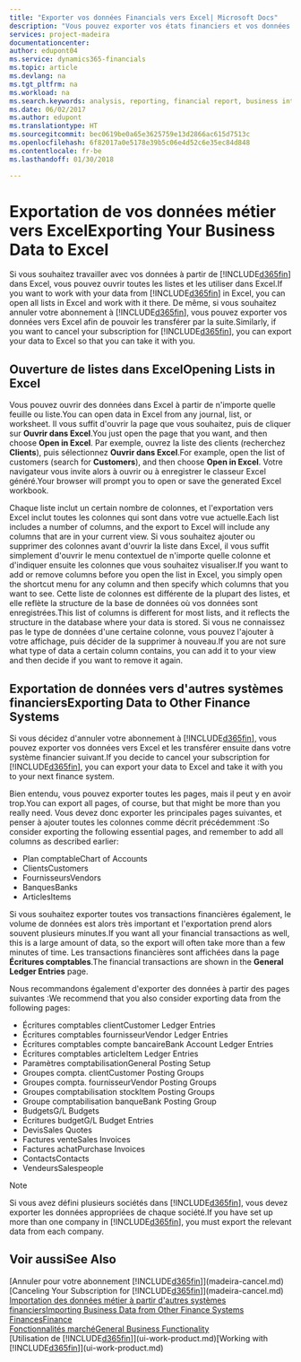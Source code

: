 ```yaml
---
title: "Exporter vos données Financials vers Excel| Microsoft Docs"
description: "Vous pouvez exporter vos états financiers et vos données de veille économique de Finance and Operations, Business edition vers Excel, ou ouvrir vos données Financials dans Excel."
services: project-madeira
documentationcenter: 
author: edupont04
ms.service: dynamics365-financials
ms.topic: article
ms.devlang: na
ms.tgt_pltfrm: na
ms.workload: na
ms.search.keywords: analysis, reporting, financial report, business intelligence, BI, Excel
ms.date: 06/02/2017
ms.author: edupont
ms.translationtype: HT
ms.sourcegitcommit: bec0619be0a65e3625759e13d2866ac615d7513c
ms.openlocfilehash: 6f82017a0e5178e39b5c06e4d52c6e35ec84d848
ms.contentlocale: fr-be
ms.lasthandoff: 01/30/2018

---
```

# <a name="exporting-your-business-data-to-excel"></a><span data-ttu-id="986cb-103">Exportation de vos données métier vers Excel</span><span class="sxs-lookup"><span data-stu-id="986cb-103">Exporting Your Business Data to Excel</span></span>
<span data-ttu-id="986cb-104">Si vous souhaitez travailler avec vos données à partir de [!INCLUDE[d365fin](includes/d365fin_md.md)] dans Excel, vous pouvez ouvrir toutes les listes et les utiliser dans Excel.</span><span class="sxs-lookup"><span data-stu-id="986cb-104">If you want to work with your data from [!INCLUDE[d365fin](includes/d365fin_md.md)] in Excel, you can open all lists in Excel and work with it there.</span></span> <span data-ttu-id="986cb-105">De même, si vous souhaitez annuler votre abonnement à [!INCLUDE[d365fin](includes/d365fin_md.md)], vous pouvez exporter vos données vers Excel afin de pouvoir les transférer par la suite.</span><span class="sxs-lookup"><span data-stu-id="986cb-105">Similarly, if you want to cancel your subscription for [!INCLUDE[d365fin](includes/d365fin_md.md)], you can export your data to Excel so that you can take it with you.</span></span>

## <a name="opening-lists-in-excel"></a><span data-ttu-id="986cb-106">Ouverture de listes dans Excel</span><span class="sxs-lookup"><span data-stu-id="986cb-106">Opening Lists in Excel</span></span>
<span data-ttu-id="986cb-107">Vous pouvez ouvrir des données dans Excel à partir de n'importe quelle feuille ou liste.</span><span class="sxs-lookup"><span data-stu-id="986cb-107">You can open data in Excel from any journal, list, or worksheet.</span></span> <span data-ttu-id="986cb-108">Il vous suffit d'ouvrir la page que vous souhaitez, puis de cliquer sur **Ouvrir dans Excel**.</span><span class="sxs-lookup"><span data-stu-id="986cb-108">You just open the page that you want, and then choose **Open in Excel**.</span></span> <span data-ttu-id="986cb-109">Par exemple, ouvrez la liste des clients (recherchez **Clients**), puis sélectionnez **Ouvrir dans Excel**.</span><span class="sxs-lookup"><span data-stu-id="986cb-109">For example, open the list of customers (search for **Customers**), and then choose **Open in Excel**.</span></span> <span data-ttu-id="986cb-110">Votre navigateur vous invite alors à ouvrir ou à enregistrer le classeur Excel généré.</span><span class="sxs-lookup"><span data-stu-id="986cb-110">Your browser will prompt you to open or save the generated Excel workbook.</span></span>  

<span data-ttu-id="986cb-111">Chaque liste inclut un certain nombre de colonnes, et l'exportation vers Excel inclut toutes les colonnes qui sont dans votre vue actuelle.</span><span class="sxs-lookup"><span data-stu-id="986cb-111">Each list includes a number of columns, and the export to Excel will include any columns that are in your current view.</span></span> <span data-ttu-id="986cb-112">Si vous souhaitez ajouter ou supprimer des colonnes avant d'ouvrir la liste dans Excel, il vous suffit simplement d'ouvrir le menu contextuel de n'importe quelle colonne et d'indiquer ensuite les colonnes que vous souhaitez visualiser.</span><span class="sxs-lookup"><span data-stu-id="986cb-112">If you want to add or remove columns before you open the list in Excel, you simply open the shortcut menu for any column and then specify which columns that you want to see.</span></span> <span data-ttu-id="986cb-113">Cette liste de colonnes est différente de la plupart des listes, et elle reflète la structure de la base de données où vos données sont enregistrées.</span><span class="sxs-lookup"><span data-stu-id="986cb-113">This list of columns is different for most lists, and it reflects the structure in the database where your data is stored.</span></span> <span data-ttu-id="986cb-114">Si vous ne connaissez pas le type de données d'une certaine colonne, vous pouvez l'ajouter à votre affichage, puis décider de la supprimer à nouveau.</span><span class="sxs-lookup"><span data-stu-id="986cb-114">If you are not sure what type of data a certain column contains, you can add it to your view and then decide if you want to remove it again.</span></span>  

## <a name="exporting-data-to-other-finance-systems"></a><span data-ttu-id="986cb-115">Exportation de données vers d'autres systèmes financiers</span><span class="sxs-lookup"><span data-stu-id="986cb-115">Exporting Data to Other Finance Systems</span></span>
<span data-ttu-id="986cb-116">Si vous décidez d'annuler votre abonnement à [!INCLUDE[d365fin](includes/d365fin_md.md)], vous pouvez exporter vos données vers Excel et les transférer ensuite dans votre système financier suivant.</span><span class="sxs-lookup"><span data-stu-id="986cb-116">If you decide to cancel your subscription for [!INCLUDE[d365fin](includes/d365fin_md.md)], you can export your data to Excel and take it with you to your next finance system.</span></span>  

<span data-ttu-id="986cb-117">Bien entendu, vous pouvez exporter toutes les pages, mais il peut y en avoir trop.</span><span class="sxs-lookup"><span data-stu-id="986cb-117">You can export all pages, of course, but that might be more than you really need.</span></span> <span data-ttu-id="986cb-118">Vous devez donc exporter les principales pages suivantes, et penser à ajouter toutes les colonnes comme décrit précédemment :</span><span class="sxs-lookup"><span data-stu-id="986cb-118">So consider exporting the following essential pages, and remember to add all columns as described earlier:</span></span>  

* <span data-ttu-id="986cb-119">Plan comptable</span><span class="sxs-lookup"><span data-stu-id="986cb-119">Chart of Accounts</span></span>  
* <span data-ttu-id="986cb-120">Clients</span><span class="sxs-lookup"><span data-stu-id="986cb-120">Customers</span></span>  
* <span data-ttu-id="986cb-121">Fournisseurs</span><span class="sxs-lookup"><span data-stu-id="986cb-121">Vendors</span></span>  
* <span data-ttu-id="986cb-122">Banques</span><span class="sxs-lookup"><span data-stu-id="986cb-122">Banks</span></span>  
* <span data-ttu-id="986cb-123">Articles</span><span class="sxs-lookup"><span data-stu-id="986cb-123">Items</span></span>  

<span data-ttu-id="986cb-124">Si vous souhaitez exporter toutes vos transactions financières également, le volume de données est alors très important et l'exportation prend alors souvent plusieurs minutes.</span><span class="sxs-lookup"><span data-stu-id="986cb-124">If you want all your financial transactions as well, this is a large amount of data, so the export will often take more than a few minutes of time.</span></span> <span data-ttu-id="986cb-125">Les transactions financières sont affichées dans la page **Écritures comptables**.</span><span class="sxs-lookup"><span data-stu-id="986cb-125">The financial transactions are shown in the **General Ledger Entries** page.</span></span>  

<span data-ttu-id="986cb-126">Nous recommandons également d'exporter des données à partir des pages suivantes :</span><span class="sxs-lookup"><span data-stu-id="986cb-126">We recommend that you also consider exporting data from the following pages:</span></span>  

* <span data-ttu-id="986cb-127">Écritures comptables client</span><span class="sxs-lookup"><span data-stu-id="986cb-127">Customer Ledger Entries</span></span>  
* <span data-ttu-id="986cb-128">Écritures comptables fournisseur</span><span class="sxs-lookup"><span data-stu-id="986cb-128">Vendor Ledger Entries</span></span>  
* <span data-ttu-id="986cb-129">Écritures comptables compte bancaire</span><span class="sxs-lookup"><span data-stu-id="986cb-129">Bank Account Ledger Entries</span></span>  
* <span data-ttu-id="986cb-130">Écritures comptables article</span><span class="sxs-lookup"><span data-stu-id="986cb-130">Item Ledger Entries</span></span>  
* <span data-ttu-id="986cb-131">Paramètres comptabilisation</span><span class="sxs-lookup"><span data-stu-id="986cb-131">General Posting Setup</span></span>  
* <span data-ttu-id="986cb-132">Groupes compta. client</span><span class="sxs-lookup"><span data-stu-id="986cb-132">Customer Posting Groups</span></span>  
* <span data-ttu-id="986cb-133">Groupes compta. fournisseur</span><span class="sxs-lookup"><span data-stu-id="986cb-133">Vendor Posting Groups</span></span>  
* <span data-ttu-id="986cb-134">Groupes comptabilisation stock</span><span class="sxs-lookup"><span data-stu-id="986cb-134">Item Posting Groups</span></span>  
* <span data-ttu-id="986cb-135">Groupe comptabilisation banque</span><span class="sxs-lookup"><span data-stu-id="986cb-135">Bank Posting Group</span></span>  
* <span data-ttu-id="986cb-136">Budgets</span><span class="sxs-lookup"><span data-stu-id="986cb-136">G/L Budgets</span></span>  
* <span data-ttu-id="986cb-137">Écritures budget</span><span class="sxs-lookup"><span data-stu-id="986cb-137">G/L Budget Entries</span></span>  
* <span data-ttu-id="986cb-138">Devis</span><span class="sxs-lookup"><span data-stu-id="986cb-138">Sales Quotes</span></span>  
* <span data-ttu-id="986cb-139">Factures vente</span><span class="sxs-lookup"><span data-stu-id="986cb-139">Sales Invoices</span></span>  
* <span data-ttu-id="986cb-140">Factures achat</span><span class="sxs-lookup"><span data-stu-id="986cb-140">Purchase Invoices</span></span>  
* <span data-ttu-id="986cb-141">Contacts</span><span class="sxs-lookup"><span data-stu-id="986cb-141">Contacts</span></span>  
* <span data-ttu-id="986cb-142">Vendeurs</span><span class="sxs-lookup"><span data-stu-id="986cb-142">Salespeople</span></span>  

> [!NOTE]  
>   <span data-ttu-id="986cb-143">Si vous avez défini plusieurs sociétés dans [!INCLUDE[d365fin](includes/d365fin_md.md)], vous devez exporter les données appropriées de chaque société.</span><span class="sxs-lookup"><span data-stu-id="986cb-143">If you have set up more than one company in [!INCLUDE[d365fin](includes/d365fin_md.md)], you must export the relevant data from each company.</span></span>

## <a name="see-also"></a><span data-ttu-id="986cb-144">Voir aussi</span><span class="sxs-lookup"><span data-stu-id="986cb-144">See Also</span></span>
<span data-ttu-id="986cb-145">[Annuler pour votre abonnement [!INCLUDE[d365fin](includes/d365fin_md.md)]](madeira-cancel.md)</span><span class="sxs-lookup"><span data-stu-id="986cb-145">[Canceling Your Subscription for [!INCLUDE[d365fin](includes/d365fin_md.md)]](madeira-cancel.md)</span></span>  
[<span data-ttu-id="986cb-146">Importation des données métier à partir d'autres systèmes financiers</span><span class="sxs-lookup"><span data-stu-id="986cb-146">Importing Business Data from Other Finance Systems</span></span>](upload-data.md)  
[<span data-ttu-id="986cb-147">Finances</span><span class="sxs-lookup"><span data-stu-id="986cb-147">Finance</span></span>](finance.md)  
[<span data-ttu-id="986cb-148">Fonctionnalités marché</span><span class="sxs-lookup"><span data-stu-id="986cb-148">General Business Functionality</span></span>](ui-across-business-areas.md)  
<span data-ttu-id="986cb-149">[Utilisation de [!INCLUDE[d365fin](includes/d365fin_md.md)]](ui-work-product.md)</span><span class="sxs-lookup"><span data-stu-id="986cb-149">[Working with [!INCLUDE[d365fin](includes/d365fin_md.md)]](ui-work-product.md)</span></span>  

